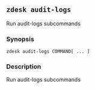 ## `zdesk audit-logs`

Run audit-logs subcommands

### Synopsis

    zdesk audit-logs COMMAND[ ... ]

### Description

Run audit-logs subcommands

